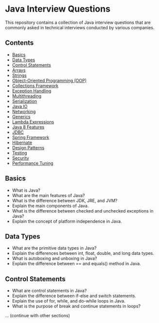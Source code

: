 # Java Interview Questions

This repository contains a collection of Java interview questions that are commonly asked in technical interviews conducted by various companies.

## Contents

- [Basics](#basics)
- [Data Types](#data-types)
- [Control Statements](#control-statements)
- [Arrays](#arrays)
- [Strings](#strings)
- [Object-Oriented Programming (OOP)](#object-oriented-programming-oop)
- [Collections Framework](#collections-framework)
- [Exception Handling](#exception-handling)
- [Multithreading](#multithreading)
- [Serialization](#serialization)
- [Java IO](#java-io)
- [Networking](#networking)
- [Generics](#generics)
- [Lambda Expressions](#lambda-expressions)
- [Java 8 Features](#java-8-features)
- [JDBC](#jdbc)
- [Spring Framework](#spring-framework)
- [Hibernate](#hibernate)
- [Design Patterns](#design-patterns)
- [Testing](#testing)
- [Security](#security)
- [Performance Tuning](#performance-tuning)

## Basics

- What is Java?
- What are the main features of Java?
- What is the difference between JDK, JRE, and JVM?
- Explain the main components of Java.
- What is the difference between checked and unchecked exceptions in Java?
- Explain the concept of platform independence in Java.

## Data Types

- What are the primitive data types in Java?
- Explain the differences between int, float, double, and long data types.
- What is autoboxing and unboxing in Java?
- Explain the difference between == and equals() method in Java.

## Control Statements

- What are control statements in Java?
- Explain the difference between if-else and switch statements.
- Explain the use of for, while, and do-while loops in Java.
- What is the purpose of break and continue statements in loops?

... (continue with other sections)
